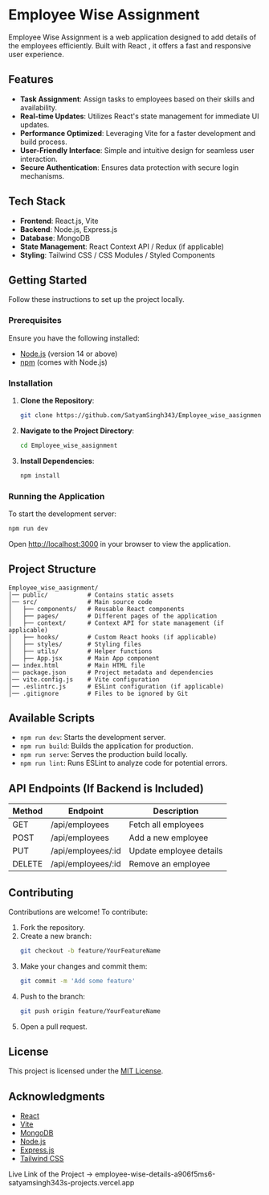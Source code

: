 # Employee Wise Assignment

Employee Wise Assignment is a web application designed to add details of the  employees efficiently. Built with React , it offers a fast and responsive user experience.

## Features

- **Task Assignment**: Assign tasks to employees based on their skills and availability.
- **Real-time Updates**: Utilizes React's state management for immediate UI updates.
- **Performance Optimized**: Leveraging Vite for a faster development and build process.
- **User-Friendly Interface**: Simple and intuitive design for seamless user interaction.
- **Secure Authentication**: Ensures data protection with secure login mechanisms.

## Tech Stack

- **Frontend**: React.js, Vite
- **Backend**: Node.js, Express.js
- **Database**: MongoDB
- **State Management**: React Context API / Redux (if applicable)
- **Styling**: Tailwind CSS / CSS Modules / Styled Components

## Getting Started

Follow these instructions to set up the project locally.

### Prerequisites

Ensure you have the following installed:

- [Node.js](https://nodejs.org/) (version 14 or above)
- [npm](https://www.npmjs.com/) (comes with Node.js)

### Installation

1. **Clone the Repository**:
   ```bash
   git clone https://github.com/SatyamSingh343/Employee_wise_aasignment.git
   ```
2. **Navigate to the Project Directory**:
   ```bash
   cd Employee_wise_aasignment
   ```
3. **Install Dependencies**:
   ```bash
   npm install
   ```

### Running the Application

To start the development server:

```bash
npm run dev
```

Open [http://localhost:3000](http://localhost:3000) in your browser to view the application.

## Project Structure

```
Employee_wise_aasignment/
│── public/           # Contains static assets
│── src/              # Main source code
│   ├── components/   # Reusable React components
│   ├── pages/        # Different pages of the application
│   ├── context/      # Context API for state management (if applicable)
│   ├── hooks/        # Custom React hooks (if applicable)
│   ├── styles/       # Styling files
│   ├── utils/        # Helper functions
│   ├── App.jsx       # Main App component
│── index.html        # Main HTML file
│── package.json      # Project metadata and dependencies
│── vite.config.js    # Vite configuration
│── .eslintrc.js      # ESLint configuration (if applicable)
│── .gitignore        # Files to be ignored by Git
```

## Available Scripts

- `npm run dev`: Starts the development server.
- `npm run build`: Builds the application for production.
- `npm run serve`: Serves the production build locally.
- `npm run lint`: Runs ESLint to analyze code for potential errors.

## API Endpoints (If Backend is Included)

| Method | Endpoint        | Description                |
|--------|----------------|----------------------------|
| GET    | /api/employees | Fetch all employees       |
| POST   | /api/employees | Add a new employee        |
| PUT    | /api/employees/:id | Update employee details |
| DELETE | /api/employees/:id | Remove an employee      |

## Contributing

Contributions are welcome! To contribute:

1. Fork the repository.
2. Create a new branch:
   ```bash
   git checkout -b feature/YourFeatureName
   ```
3. Make your changes and commit them:
   ```bash
   git commit -m 'Add some feature'
   ```
4. Push to the branch:
   ```bash
   git push origin feature/YourFeatureName
   ```
5. Open a pull request.

## License

This project is licensed under the [MIT License](LICENSE).

## Acknowledgments

- [React](https://reactjs.org/)
- [Vite](https://vitejs.dev/)
- [MongoDB](https://www.mongodb.com/)
- [Node.js](https://nodejs.org/)
- [Express.js](https://expressjs.com/)
- [Tailwind CSS](https://tailwindcss.com/)


Live Link of the Project -> employee-wise-details-a906f5ms6-satyamsingh343s-projects.vercel.app
